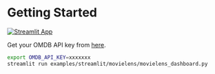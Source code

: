 # Getting Started
[![Streamlit App](https://static.streamlit.io/badges/streamlit_badge_black_white.svg)](https://movielens.streamlit.app)

Get your OMDB API key from [here](https://www.omdbapi.com/apikey.aspx).

```sh
export OMDB_API_KEY=xxxxxxx
streamlit run examples/streamlit/movielens/movielens_dashboard.py
```
